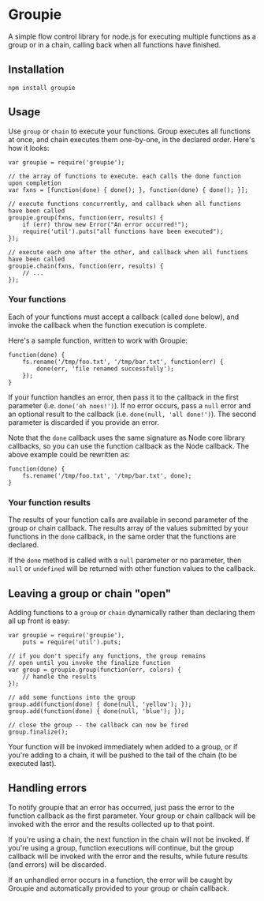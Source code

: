 # Groupie

A simple flow control library for node.js for executing multiple functions as a group or in a chain, 
calling back when all functions have finished.

## Installation

    npm install groupie

## Usage
	
Use `group` or `chain` to execute your functions. Group executes all functions at once, 
and chain executes them one-by-one, in the declared order. Here's how it looks:

	var groupie = require('groupie');
	
	// the array of functions to execute. each calls the done function upon completion
	var fxns = [function(done) { done(); }, function(done) { done(); }];
	
	// execute functions concurrently, and callback when all functions have been called
	groupie.group(fxns, function(err, results) {
		if (err) throw new Error("An error occurred!");
		require('util').puts("all functions have been executed");
	});
	
	// execute each one after the other, and callback when all functions have been called
	groupie.chain(fxns, function(err, results) {
		// ...
	});
	
### Your functions

Each of your functions must accept a callback (called `done` below), and invoke the callback 
when the function execution is complete. 

Here's a sample function, written to work with Groupie:
	
	function(done) {
		fs.rename('/tmp/foo.txt', '/tmp/bar.txt', function(err) {
			done(err, 'file renamed successfully');
		});
	}
	
If your function handles an error, then pass it to the callback in the first 
parameter (i.e. `done('oh noes!')`).  If no error occurs, pass a `null` error and an optional 
result to the callback (i.e. `done(null, 'all done!')`). The second parameter is discarded
if you provide an error.	
	
Note that the `done` callback uses the same signature as Node core library callbacks, so you can 
use the function callback as the Node callback. The above example could be rewritten as:

	function(done) {
		fs.rename('/tmp/foo.txt', '/tmp/bar.txt', done);
	}


### Your function results

The results of your function calls are available in second parameter of the group or chain 
callback. The results array of the values submitted by your functions in the `done` 
callback, in the same order that the functions are declared.

If the `done` method is called with a `null` parameter or no parameter, then `null` or
`undefined` will be returned with other function values to the callback.
	
	
## Leaving a group or chain "open"

Adding functions to a `group` or `chain` dynamically rather than declaring them all 
up front is easy:
	
	var groupie = require('groupie'),
	    puts = require('util').puts;

	// if you don't specify any functions, the group remains 
	// open until you invoke the finalize function
	var group = groupie.group(function(err, colors) {
		// handle the results
	});
	
	// add some functions into the group
	group.add(function(done) { done(null, 'yellow'); });
	group.add(function(done) { done(null, 'blue'); });
	
	// close the group -- the callback can now be fired
	group.finalize();
	
Your function will be invoked immediately when added to a group, or if you're adding to a chain,
it will be pushed to the tail of the chain (to be executed last). 

	
## Handling errors

To notify groupie that an error has occurred, just pass the error to the function callback as
the first parameter. Your group or chain callback will be invoked with the error and the results 
collected up to that point. 

If you're using a chain, the next function in the chain will not be invoked. If you're using a group,
function executions will continue, but the group callback will be invoked with the error and the results,
while future results (and errors) will be discarded.

If an unhandled error occurs in a function, the error will be caught by Groupie and automatically
provided to your group or chain callback.
